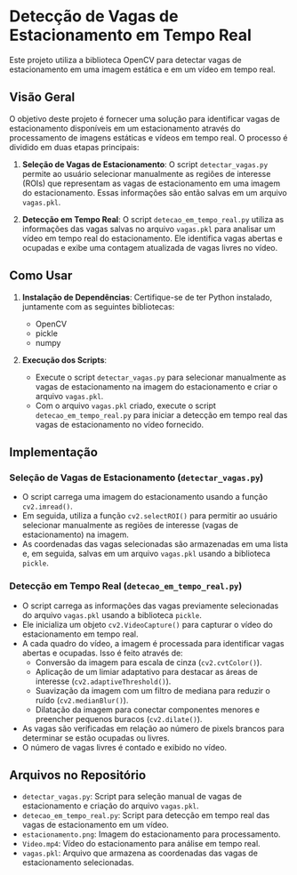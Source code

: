 # Detecção de Vagas de Estacionamento em Tempo Real

Este projeto utiliza a biblioteca OpenCV para detectar vagas de estacionamento em uma imagem estática e em um vídeo em tempo real.

## Visão Geral

O objetivo deste projeto é fornecer uma solução para identificar vagas de estacionamento disponíveis em um estacionamento através do processamento de imagens estáticas e vídeos em tempo real. O processo é dividido em duas etapas principais:

1. **Seleção de Vagas de Estacionamento**: O script `detectar_vagas.py` permite ao usuário selecionar manualmente as regiões de interesse (ROIs) que representam as vagas de estacionamento em uma imagem do estacionamento. Essas informações são então salvas em um arquivo `vagas.pkl`.

2. **Detecção em Tempo Real**: O script `detecao_em_tempo_real.py` utiliza as informações das vagas salvas no arquivo `vagas.pkl` para analisar um vídeo em tempo real do estacionamento. Ele identifica vagas abertas e ocupadas e exibe uma contagem atualizada de vagas livres no vídeo.

## Como Usar

1. **Instalação de Dependências**: Certifique-se de ter Python instalado, juntamente com as seguintes bibliotecas:
   - OpenCV
   - pickle
   - numpy

2. **Execução dos Scripts**:
   - Execute o script `detectar_vagas.py` para selecionar manualmente as vagas de estacionamento na imagem do estacionamento e criar o arquivo `vagas.pkl`.
   - Com o arquivo `vagas.pkl` criado, execute o script `detecao_em_tempo_real.py` para iniciar a detecção em tempo real das vagas de estacionamento no vídeo fornecido.

## Implementação

### Seleção de Vagas de Estacionamento (`detectar_vagas.py`)

- O script carrega uma imagem do estacionamento usando a função `cv2.imread()`.
- Em seguida, utiliza a função `cv2.selectROI()` para permitir ao usuário selecionar manualmente as regiões de interesse (vagas de estacionamento) na imagem.
- As coordenadas das vagas selecionadas são armazenadas em uma lista e, em seguida, salvas em um arquivo `vagas.pkl` usando a biblioteca `pickle`.

### Detecção em Tempo Real (`detecao_em_tempo_real.py`)

- O script carrega as informações das vagas previamente selecionadas do arquivo `vagas.pkl` usando a biblioteca `pickle`.
- Ele inicializa um objeto `cv2.VideoCapture()` para capturar o vídeo do estacionamento em tempo real.
- A cada quadro do vídeo, a imagem é processada para identificar vagas abertas e ocupadas. Isso é feito através de:
  - Conversão da imagem para escala de cinza (`cv2.cvtColor()`).
  - Aplicação de um limiar adaptativo para destacar as áreas de interesse (`cv2.adaptiveThreshold()`).
  - Suavização da imagem com um filtro de mediana para reduzir o ruído (`cv2.medianBlur()`).
  - Dilatação da imagem para conectar componentes menores e preencher pequenos buracos (`cv2.dilate()`).
- As vagas são verificadas em relação ao número de pixels brancos para determinar se estão ocupadas ou livres.
- O número de vagas livres é contado e exibido no vídeo.

## Arquivos no Repositório

- `detectar_vagas.py`: Script para seleção manual de vagas de estacionamento e criação do arquivo `vagas.pkl`.
- `detecao_em_tempo_real.py`: Script para detecção em tempo real das vagas de estacionamento em um vídeo.
- `estacionamento.png`: Imagem do estacionamento para processamento.
- `Video.mp4`: Vídeo do estacionamento para análise em tempo real.
- `vagas.pkl`: Arquivo que armazena as coordenadas das vagas de estacionamento selecionadas.
